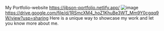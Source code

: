 My Portfolio-website
https://jibson-portfolio.netlify.app/
![image](https://user-images.githubusercontent.com/115420097/236266703-f8d8be18-a060-4702-afc1-706c2e34b402.png)
https://drive.google.com/file/d/1RSmcXM4_hoZ1KhuBe3WT_Mm9Y0cgqq9W/view?usp=sharing
Here is a unique way to showcase my work and let you know more about me.
